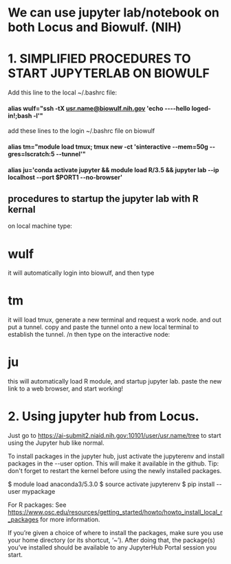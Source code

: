# We can use jupyter lab/notebook on both Locus and Biowulf. (NIH)

# 1. SIMPLIFIED PROCEDURES TO START JUPYTERLAB ON BIOWULF 
Add this line to the local ~/.bashrc file:
#### alias wulf="ssh -tX usr.name@biowulf.nih.gov 'echo ----hello loged-in!;bash -l'"
add these lines to the login ~/.bashrc file on biowulf
#### alias tm="module load tmux; tmux new -ct 'sinteractive --mem=50g --gres=lscratch:5 --tunnel'"
#### alias ju='conda activate jupyter && module load R/3.5 && jupyter lab --ip localhost --port $PORT1 --no-browser'

## procedures to startup the jupyter lab with R kernal
on local machine type:
# wulf
it will automatically login into biowulf, and then type 
# tm
 it will load tmux, generate a new terminal and request a work node. and out put a tunnel. 
 copy and paste the tunnel onto a new local terminal to establish the tunnel. /n
 then type on the interactive node: 
# ju

 this will automatically load R module, and startup jupyter lab. 
 paste the new link to a web browser, and start working!


# 2. Using jupyter hub from Locus. 

Just go to https://ai-submit2.niaid.nih.gov:10101/user/usr.name/tree to start using the Jupyter hub like normal. 

To install packages in the jupyter hub, just activate the jupyterenv and install packages in the --user option. This will make it available in the github. 
Tip: don't forget to restart the kernel before using the newly installed packages.

 
$ module load anaconda3/5.3.0
$ source activate jupyterenv
$ pip install --user mypackage

For R packages:
See https://www.osc.edu/resources/getting_started/howto/howto_install_local_r_packages for more information.
 
If you’re given a choice of where to install the packages, make sure you use your home directory (or its shortcut, ‘~’).
After doing that, the package(s) you’ve installed should be available to any JupyterHub Portal session you start.
